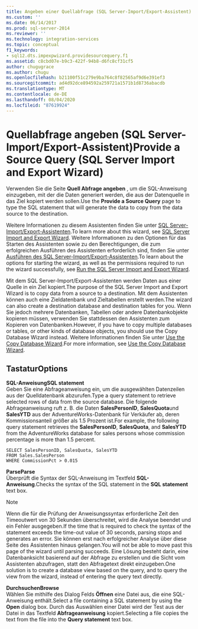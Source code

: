 ```yaml
---
title: Angeben einer Quellabfrage (SQL Server-Import/Export-Assistent) | Microsoft-Dokumentation
ms.custom: ''
ms.date: 06/14/2017
ms.prod: sql-server-2014
ms.reviewer: ''
ms.technology: integration-services
ms.topic: conceptual
f1_keywords:
- sql12.dts.impexpwizard.providesourcequery.f1
ms.assetid: c8cbd07e-b9c3-422f-94b8-d6fc8cf31cf5
author: chugugrace
ms.author: chugu
ms.openlocfilehash: b21100f51c279e9ba764c8f82565af9d6e391ef3
ms.sourcegitcommit: ad4d92dce894592a259721a1571b1d8736abacdb
ms.translationtype: MT
ms.contentlocale: de-DE
ms.lasthandoff: 08/04/2020
ms.locfileid: "87619924"
---
```

# <a name="provide-a-source-query-sql-server-import-and-export-wizard"></a><span data-ttu-id="b5ae2-102">Quellabfrage angeben (SQL Server-Import/Export-Assistent)</span><span class="sxs-lookup"><span data-stu-id="b5ae2-102">Provide a Source Query (SQL Server Import and Export Wizard)</span></span>
  <span data-ttu-id="b5ae2-103">Verwenden Sie die Seite **Quell Abfrage angeben** , um die SQL-Anweisung einzugeben, mit der die Daten generiert werden, die aus der Datenquelle in das Ziel kopiert werden sollen.</span><span class="sxs-lookup"><span data-stu-id="b5ae2-103">Use the **Provide a Source Query** page to type the SQL statement that will generate the data to copy from the data source to the destination.</span></span>  
  
 <span data-ttu-id="b5ae2-104">Weitere Informationen zu diesem Assistenten finden Sie unter [SQL Server-Import/Export-Assistenten](import-and-export-data-with-the-sql-server-import-and-export-wizard.md).</span><span class="sxs-lookup"><span data-stu-id="b5ae2-104">To learn more about this wizard, see [SQL Server Import and Export Wizard](import-and-export-data-with-the-sql-server-import-and-export-wizard.md).</span></span> <span data-ttu-id="b5ae2-105">Weitere Informationen zu den Optionen für das Starten des Assistenten sowie zu den Berechtigungen, die zum erfolgreichen Ausführen des Assistenten erforderlich sind, finden Sie unter [Ausführen des SQL Server-Import/Export-Assistenten](start-the-sql-server-import-and-export-wizard.md).</span><span class="sxs-lookup"><span data-stu-id="b5ae2-105">To learn about the options for starting the wizard, as well as the permissions required to run the wizard successfully, see [Run the SQL Server Import and Export Wizard](start-the-sql-server-import-and-export-wizard.md).</span></span>  
  
 <span data-ttu-id="b5ae2-106">Mit dem SQL Server-Import/Export-Assistenten werden Daten aus einer Quelle in ein Ziel kopiert.</span><span class="sxs-lookup"><span data-stu-id="b5ae2-106">The purpose of the SQL Server Import and Export Wizard is to copy data from a source to a destination.</span></span> <span data-ttu-id="b5ae2-107">Mit dem Assistenten können auch eine Zieldatenbank und Zieltabellen erstellt werden.</span><span class="sxs-lookup"><span data-stu-id="b5ae2-107">The wizard can also create a destination database and destination tables for you.</span></span> <span data-ttu-id="b5ae2-108">Wenn Sie jedoch mehrere Datenbanken, Tabellen oder andere Datenbankobjekte kopieren müssen, verwenden Sie stattdessen den Assistenten zum Kopieren von Datenbanken.</span><span class="sxs-lookup"><span data-stu-id="b5ae2-108">However, if you have to copy multiple databases or tables, or other kinds of database objects, you should use the Copy Database Wizard instead.</span></span> <span data-ttu-id="b5ae2-109">Weitere Informationen finden Sie unter [Use the Copy Database Wizard](../../relational-databases/databases/use-the-copy-database-wizard.md).</span><span class="sxs-lookup"><span data-stu-id="b5ae2-109">For more information, see [Use the Copy Database Wizard](../../relational-databases/databases/use-the-copy-database-wizard.md).</span></span>  
  
## <a name="options"></a><span data-ttu-id="b5ae2-110">Tastatur</span><span class="sxs-lookup"><span data-stu-id="b5ae2-110">Options</span></span>  
 <span data-ttu-id="b5ae2-111">**SQL-Anweisung**</span><span class="sxs-lookup"><span data-stu-id="b5ae2-111">**SQL statement**</span></span>  
 <span data-ttu-id="b5ae2-112">Geben Sie eine Abfrageanweisung ein, um die ausgewählten Datenzeilen aus der Quelldatenbank abzurufen.</span><span class="sxs-lookup"><span data-stu-id="b5ae2-112">Type a query statement to retrieve selected rows of data from the source database.</span></span> <span data-ttu-id="b5ae2-113">Die folgende Abfrageanweisung ruft z. B. die Daten **SalesPersonID**, **SalesQuota**und **SalesYTD** aus der AdventureWorks-Datenbank für Verkäufer ab, deren Kommissionsanteil größer als 1.5 Prozent ist.</span><span class="sxs-lookup"><span data-stu-id="b5ae2-113">For example, the following query statement retrieves the **SalesPersonID**, **SalesQuota**, and **SalesYTD** from the AdventureWorks database for sales persons whose commission percentage is more than 1.5 percent.</span></span>  
  
```  
SELECT SalesPersonID, SalesQuota, SalesYTD  
FROM Sales.SalesPerson  
WHERE CommissionPct > 0.015  
```  
  
 <span data-ttu-id="b5ae2-114">**Parse**</span><span class="sxs-lookup"><span data-stu-id="b5ae2-114">**Parse**</span></span>  
 <span data-ttu-id="b5ae2-115">Überprüft die Syntax der SQL-Anweisung im Textfeld **SQL-Anweisung**.</span><span class="sxs-lookup"><span data-stu-id="b5ae2-115">Checks the syntax of the SQL statement in the **SQL statement** text box.</span></span>  
  
> [!NOTE]  
>  <span data-ttu-id="b5ae2-116">Wenn die für die Prüfung der Anweisungssyntax erforderliche Zeit den Timeoutwert von 30 Sekunden überschreitet, wird die Analyse beendet und ein Fehler ausgegeben.</span><span class="sxs-lookup"><span data-stu-id="b5ae2-116">If the time that is required to check the syntax of the statement exceeds the time-out value of 30 seconds, parsing stops and generates an error.</span></span> <span data-ttu-id="b5ae2-117">Sie können erst nach erfolgreicher Analyse über diese Seite des Assistenten hinaus gelangen.</span><span class="sxs-lookup"><span data-stu-id="b5ae2-117">You will not be able to move past this page of the wizard until parsing succeeds.</span></span> <span data-ttu-id="b5ae2-118">Eine Lösung besteht darin, eine Datenbanksicht basierend auf der Abfrage zu erstellen und die Sicht vom Assistenten abzufragen, statt den Abfragetext direkt einzugeben.</span><span class="sxs-lookup"><span data-stu-id="b5ae2-118">One solution is to create a database view based on the query, and to query the view from the wizard, instead of entering the query text directly.</span></span>  
  
 <span data-ttu-id="b5ae2-119">**Durchsuchen**</span><span class="sxs-lookup"><span data-stu-id="b5ae2-119">**Browse**</span></span>  
 <span data-ttu-id="b5ae2-120">Wählen Sie mithilfe des Dialog Felds **Öffnen** eine Datei aus, die eine SQL-Anweisung enthält.</span><span class="sxs-lookup"><span data-stu-id="b5ae2-120">Select a file containing a SQL statement by using the **Open** dialog box.</span></span> <span data-ttu-id="b5ae2-121">Durch das Auswählen einer Datei wird der Test aus der Datei in das Textfeld **Abfrageanweisung** kopiert.</span><span class="sxs-lookup"><span data-stu-id="b5ae2-121">Selecting a file copies the text from the file into the **Query statement** text box.</span></span>  
  
  
